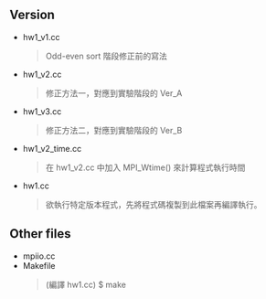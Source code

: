 ## Version
- hw1_v1.cc
    > Odd-even sort 階段修正前的寫法
- hw1_v2.cc
    > 修正方法一，對應到實驗階段的 Ver_A
- hw1_v3.cc
    > 修正方法二，對應到實驗階段的 Ver_B
- hw1_v2_time.cc
    > 在 hw1_v2.cc 中加入 MPI_Wtime() 來計算程式執行時間
- hw1.cc
    > 欲執行特定版本程式，先將程式碼複製到此檔案再編譯執行。
## Other files
- mpiio.cc
- Makefile
    > (編譯 hw1.cc) $ make